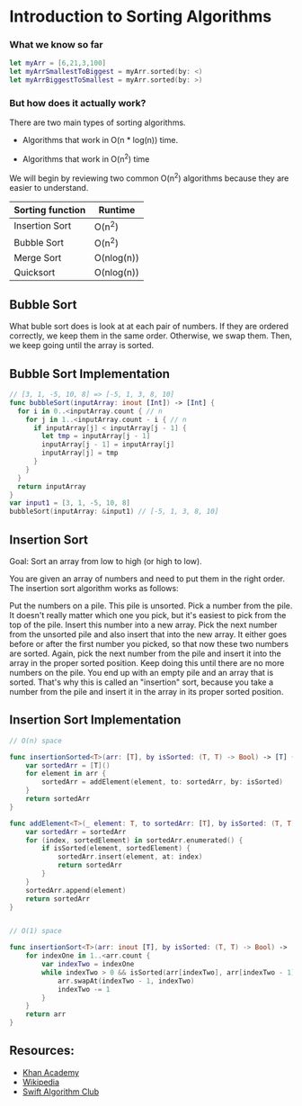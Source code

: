 
# Introduction to Sorting Algorithms

### What we know so far

```swift
let myArr = [6,21,3,100]
let myArrSmallestToBiggest = myArr.sorted(by: <)
let myArrBiggestToSmallest = myArr.sorted(by: >)
```

### But how does it actually work?

There are two main types of sorting algorithms.  

- Algorithms that work in O(n * log(n)) time.

- Algorithms that work in O(n<sup>2</sup>) time

We will begin by reviewing two common O(n<sup>2</sup>) algorithms because they are easier to understand.

|Sorting function|Runtime|
|---|---|
|Insertion Sort| O(n<sup>2</sup>)
|Bubble Sort| O(n<sup>2</sup>)
|Merge Sort| O(nlog(n))
|Quicksort | O(nlog(n))

## Bubble Sort

What buble sort does is look at at each pair of numbers.  If they are ordered correctly, we keep them in the same order.  Otherwise, we swap them.  Then, we keep going until the array is sorted.

## Bubble Sort Implementation

```swift
// [3, 1, -5, 10, 8] => [-5, 1, 3, 8, 10]
func bubbleSort(inputArray: inout [Int]) -> [Int] {
  for i in 0..<inputArray.count { // n
    for j in 1..<inputArray.count - i { // n
      if inputArray[j] < inputArray[j - 1] {
        let tmp = inputArray[j - 1]
        inputArray[j - 1] = inputArray[j]
        inputArray[j] = tmp
      }
    }
  }
  return inputArray
}
var input1 = [3, 1, -5, 10, 8]
bubbleSort(inputArray: &input1) // [-5, 1, 3, 8, 10]
```

## Insertion Sort

Goal: Sort an array from low to high (or high to low).

You are given an array of numbers and need to put them in the right order. The insertion sort algorithm works as follows:

Put the numbers on a pile. This pile is unsorted.
Pick a number from the pile. It doesn't really matter which one you pick, but it's easiest to pick from the top of the pile.
Insert this number into a new array.
Pick the next number from the unsorted pile and also insert that into the new array. It either goes before or after the first number you picked, so that now these two numbers are sorted.
Again, pick the next number from the pile and insert it into the array in the proper sorted position.
Keep doing this until there are no more numbers on the pile. You end up with an empty pile and an array that is sorted.
That's why this is called an "insertion" sort, because you take a number from the pile and insert it in the array in its proper sorted position.

## Insertion Sort Implementation

```swift
// O(n) space

func insertionSorted<T>(arr: [T], by isSorted: (T, T) -> Bool) -> [T] {
    var sortedArr = [T]()
    for element in arr {
        sortedArr = addElement(element, to: sortedArr, by: isSorted)
    }
    return sortedArr
}

func addElement<T>(_ element: T, to sortedArr: [T], by isSorted: (T, T) -> Bool) -> [T] {
    var sortedArr = sortedArr
    for (index, sortedElement) in sortedArr.enumerated() {
        if isSorted(element, sortedElement) {
            sortedArr.insert(element, at: index)
            return sortedArr
        }
    }
    sortedArr.append(element)
    return sortedArr
}


// O(1) space

func insertionSort<T>(arr: inout [T], by isSorted: (T, T) -> Bool) -> [T] {
    for indexOne in 1..<arr.count {
        var indexTwo = indexOne
        while indexTwo > 0 && isSorted(arr[indexTwo], arr[indexTwo - 1]) {
            arr.swapAt(indexTwo - 1, indexTwo)
            indexTwo -= 1
        }
    }
    return arr
}
```

## Resources:
- [Khan Academy](https://www.khanacademy.org/computing/computer-science/algorithms/insertion-sort/a/insertion-sort)
- [Wikipedia](https://en.wikipedia.org/wiki/Insertion_sort)
- [Swift Algorithm Club](https://github.com/raywenderlich/swift-algorithm-club/tree/master/Insertion%20Sort)
